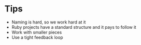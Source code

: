 # Tips

* Naming is hard, so we work hard at it
* Ruby projects have a standard structure and it pays to follow it
* Work with smaller pieces
* Use a tight feedback loop